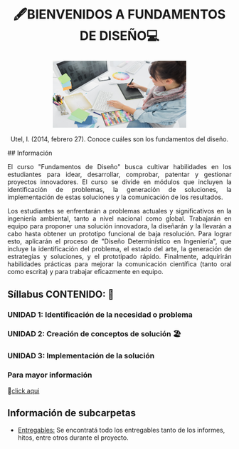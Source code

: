 # <p align="center">🖋️BIENVENIDOS A FUNDAMENTOS DE DISEÑO💻</p>
<p align="center">
  <img src="https://github.com/Fx2048/Team_4_FdD/blob/main/Im%C3%A1genes/Img_FdD.jpg" width="300" height="150" style="margin: auto;">
</p>
<p align="center">Utel, I. (2014, febrero 27). Conoce cuáles son los fundamentos del diseño.
</p>
## Información
<p align="justify">
El curso "Fundamentos de Diseño" busca cultivar habilidades en los estudiantes para idear, desarrollar, comprobar, patentar y gestionar proyectos innovadores. El curso se divide en módulos que incluyen la identificación de problemas, la generación de soluciones, la implementación de estas soluciones y la comunicación de los resultados.
</p>
<p align="justify">
Los estudiantes se enfrentarán a problemas actuales y significativos en la ingeniería ambiental, tanto a nivel nacional como global. Trabajarán en equipo para proponer una solución innovadora, la diseñarán y la llevarán a cabo hasta obtener un prototipo funcional de baja resolución. Para lograr esto, aplicarán el proceso de "Diseño Determinístico en Ingeniería", que incluye la identificación del problema, el estado del arte, la generación de estrategias y soluciones, y el prototipado rápido. Finalmente, adquirirán habilidades prácticas para mejorar la comunicación científica (tanto oral como escrita) y para trabajar eficazmente en equipo.
</p>

## Síllabus CONTENIDO: 📕
### UNIDAD 1: Identificación de la necesidad o problema 
### UNIDAD 2: Creación de conceptos de solución 🏖
### UNIDAD 3: Implementación de la solución 

### Para mayor información 
  📙[click aqui](https://github.com/Fx2048/Team_4_FdD/blob/main/Documentaci%C3%B3n/S%C3%ADlabo_FdD.pdf)


## Información de subcarpetas

- [Entregables:](https://github.com/Fx2048/Team_4_FdD/tree/main/FdD/Entregables)  Se encontratá todo los entregables tanto de los informes, hitos, entre otros durante el proyecto.






